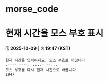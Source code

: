 # morse_code
# 현재 시간을 모스 부호 표시
<!-- MORSE_TIME_START -->
🗓️ **2025-10-09** | ⏰ **19:47 (KST)**

```
현재 시간을 입력하세요. 모스 부호로 바꿉니다
.---- ----. ....- --...
모스 부호를 다시 현재 시간으로 바꿉니다
1947
```
<!-- MORSE_TIME_END -->
